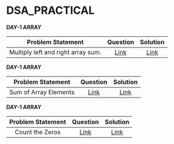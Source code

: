 # DSA_PRACTICAL
<b>DAY-1 ARRAY</b>
      
   | Problem Statement | Question  | Solution  |
| :---:   | :-: | :-: |
| Multiply left and right array sum. | <a href="https://practice.geeksforgeeks.org/problems/multiply-left-and-right-array-sum1555/1"> Link | <a href="https://github.com/Khushi1692/DSA_PRACTICAL/blob/main/array/multiply"> Link  |
<b>DAY-1 ARRAY</b>
      
   | Problem Statement | Question  | Solution  |
| :---:   | :-: | :-: |
| Sum of Array Elements | <a href="https://practice.geeksforgeeks.org/problems/sum-of-array-elements2502/1"> Link | <a href="https://github.com/Khushi1692/DSA_PRACTICAL/blob/main/array/sumElement"> Link  |
<b>DAY-1 ARRAY</b>
      
   | Problem Statement | Question  | Solution  |
| :---:   | :-: | :-: |
| Count the Zeros  | <a href="https://practice.geeksforgeeks.org/problems/count-the-zeros2550/1"> Link | <a href="https://github.com/Khushi1692/DSA_PRACTICAL/blob/main/array/countZeroes"> Link  |
